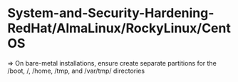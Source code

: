 # System-and-Security-Hardening-RedHat/AlmaLinux/RockyLinux/CentOS
=> On bare-metal installations, ensure  create separate partitions for the /boot, /, /home, /tmp, and /var/tmp/ directories


